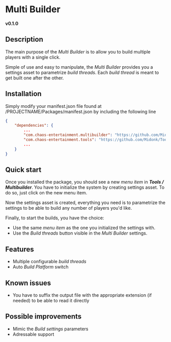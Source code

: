 # Multi Builder

**v0.1.0**


## Description

The main purpose of the *Multi Builder* is to allow you to build multiple players with a single click.

Simple of use and easy to manipulate, the *Multi Builder* provides you a settings asset to parametrize *build threads*. Each *build thread* is meant to get built one after the other.


## Installation

Simply modify your manifest.json file found at /PROJECTNAME/Packages/manifest.json by including the following line

```json
{
	"dependencies": {
		...
		"com.chaos-entertainment.multibuilder": "https://github.com/Midonk/MultiBuilder.git#release/stable",
		"com.chaos-entertainment.tools": "https://github.com/Midonk/Tool-Bases.git#release/stable",
		...
	}
}
```


## Quick start

Once you installed the package, you should see a new *menu item* in ***Tools / Multibuilder***.
You have to initialize the system by creating settings asset. To do so, just click on the new menu item.

Now the settings asset is created, everything you need is to parametrize the settings to be able to build any number of players you'd like.

Finally, to start the builds, you have the choice:
- Use the same *menu item* as the one you initialized the settings with.
- Use the *Build threads* button visible in the *Multi Builder* settings.


## Features

- Multiple configurable *build threads*
- Auto *Build Platform* switch


## Known issues

- You have to suffix the output file with the appropriate extension (if needed) to be able to read it directly


## Possible improvements

- Mimic the *Build settings* parameters
- Adressable support